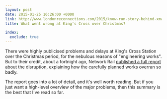 ```yaml
---
layout: post
date: 2015-01-25 16:26:00 +0000
link: http://www.londonreconnections.com/2015/know-run-story-behind-xmas-kings-cross-problems/
title: What went wrong at King's Cross over Christmas?

index:
  exclude: true
---
```


There were highly publicised problems and delays at King's Cross Station over the Christmas period, for the nebulous reasons of "engineering works". But to their credit, about a fortnight ago, Network Rail [published a full report][1] about the disruption, explaining how the carefully planned works overran so badly.

The report goes into a lot of detail, and it's well worth reading. But if you just want a high-level overview of the major problems, then this summary is the best that I've read so far.

[1]: http://cdn.londonreconnections.com/2013/kingscrossdisruption.pdf
